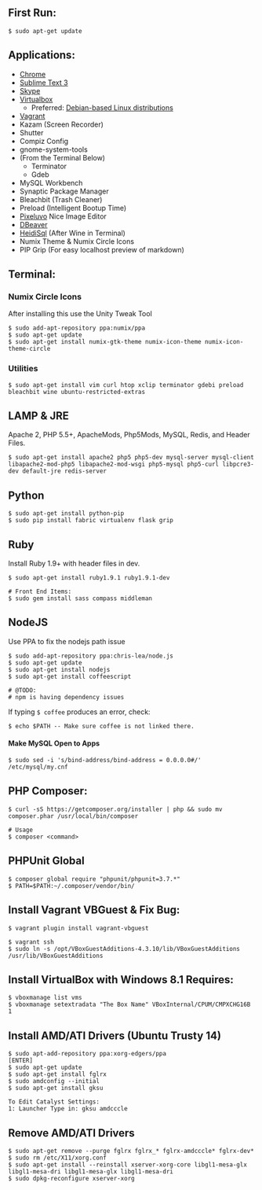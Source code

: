 First Run:
-------------

    $ sudo apt-get update

Applications:
-------------
- [Chrome](https://www.google.com/intl/en-US/chrome/browser/)
- [Sublime Text 3](http://www.sublimetext.com/3)
- [Skype](http://www.skype.com/en/download-skype/skype-for-computer/)
- [Virtualbox](https://www.virtualbox.org/wiki/Downloads)
  - Preferred: [Debian-based Linux distributions](https://www.virtualbox.org/wiki/Linux_Downloads)
- [Vagrant](http://www.vagrantup.com/)
- Kazam (Screen Recorder)
- Shutter
- Compiz Config
- gnome-system-tools
- (From the Terminal Below)
    - Terminator
    - Gdeb
- MySQL Workbench
- Synaptic Package Manager
- Bleachbit (Trash Cleaner)
- Preload (Intelligent Bootup Time)
- [Pixeluvo](http://www.pixeluvo.com/) Nice Image Editor
- [DBeaver](http://dbeaver.jkiss.org/)
- [HeidiSql](http://www.heidisql.com/) (After Wine in Terminal)
- Numix Theme & Numix Circle Icons
- PIP Grip (For easy localhost preview of markdown)

Terminal:
---------

### Numix Circle Icons

After installing this use the Unity Tweak Tool

    $ sudo add-apt-repository ppa:numix/ppa
    $ sudo apt-get update
    $ sudo apt-get install numix-gtk-theme numix-icon-theme numix-icon-theme-circle 
    

### Utilities

    $ sudo apt-get install vim curl htop xclip terminator gdebi preload bleachbit wine ubuntu-restricted-extras

## LAMP & JRE
Apache 2, PHP 5.5+, ApacheMods, Php5Mods, MySQL, Redis, and Header Files.

    $ sudo apt-get install apache2 php5 php5-dev mysql-server mysql-client libapache2-mod-php5 libapache2-mod-wsgi php5-mysql php5-curl libpcre3-dev default-jre redis-server

## Python

    $ sudo apt-get install python-pip
    $ sudo pip install fabric virtualenv flask grip

## Ruby
Install Ruby 1.9+ with header files in dev.

    $ sudo apt-get install ruby1.9.1 ruby1.9.1-dev
    
    # Front End Items:
    $ sudo gem install sass compass middleman

## NodeJS
Use PPA to fix the nodejs path issue

    $ sudo add-apt-repository ppa:chris-lea/node.js
    $ sudo apt-get update
    $ sudo apt-get install nodejs
    $ sudo apt-get install coffeescript
    
    # @TODO:
    # npm is having dependency issues
    
If typing `$ coffee` produces an error, check:

    $ echo $PATH -- Make sure coffee is not linked there.

#### Make MySQL Open to Apps

    $ sudo sed -i 's/bind-address/bind-address = 0.0.0.0#/' /etc/mysql/my.cnf

PHP Composer:
-------------

    $ curl -sS https://getcomposer.org/installer | php && sudo mv composer.phar /usr/local/bin/composer

    # Usage
    $ composer <command>

PHPUnit Global
--------------------
    
    $ composer global require "phpunit/phpunit=3.7.*"
    $ PATH=$PATH:~/.composer/vendor/bin/


Install Vagrant VBGuest & Fix Bug:
----------------------------------

    $ vagrant plugin install vagrant-vbguest

    $ vagrant ssh
    $ sudo ln -s /opt/VBoxGuestAdditions-4.3.10/lib/VBoxGuestAdditions /usr/lib/VBoxGuestAdditions


Install VirtualBox with Windows 8.1 Requires:
---------------------------------------------

    $ vboxmanage list vms
    $ vboxmanage setextradata "The Box Name" VBoxInternal/CPUM/CMPXCHG16B 1


Install AMD/ATI Drivers (Ubuntu Trusty 14)
-------------------------------------

    $ sudo apt-add-repository ppa:xorg-edgers/ppa
    [ENTER]
    $ sudo apt-get update
    $ sudo apt-get install fglrx
    $ sudo amdconfig --initial
    $ sudo apt-get install gksu

    To Edit Catalyst Settings:
    1: Launcher Type in: gksu amdcccle

Remove AMD/ATI Drivers
----------------------

    $ sudo apt-get remove --purge fglrx fglrx_* fglrx-amdcccle* fglrx-dev*
    $ sudo rm /etc/X11/xorg.conf
    $ sudo apt-get install --reinstall xserver-xorg-core libgl1-mesa-glx libgl1-mesa-dri libgl1-mesa-glx libgl1-mesa-dri
    $ sudo dpkg-reconfigure xserver-xorg
